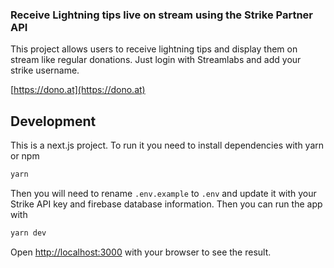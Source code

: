 ### Receive Lightning tips live on stream using the Strike Partner API

This project allows users to receive lightning tips and display them on stream like regular donations. Just login with Streamlabs and add your strike username.

[https://dono.at](https://dono.at)

## Development

This is a next.js project. To run it you need to install dependencies with yarn or npm

```bash
yarn
```

Then you will need to rename `.env.example` to `.env` and update it with your Strike API key and firebase database information. Then you can run the app with

```bash
yarn dev
```

Open [http://localhost:3000](http://localhost:3000) with your browser to see the result.
